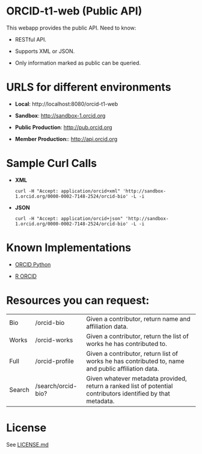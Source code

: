 # ORCID-t1-web (Public API)
This webapp provides the public API. Need to know:

* RESTful API.

* Supports XML or JSON.

* Only information marked as public can be queried. 


# URLS for different environments

* **Local**: http://localhost:8080/orcid-t1-web

* **Sandbox**: http://sandbox-1.orcid.org

* **Public Production**: http://pub.orcid.org

* **Member Production:**: http://api.orcid.org


# Sample Curl Calls

* **XML**
    ```
    curl -H "Accept: application/orcid+xml" 'http://sandbox-1.orcid.org/0000-0002-7148-2524/orcid-bio' -L -i
    ```
    
* **JSON**
    ```
    curl -H "Accept: application/orcid+json" 'http://sandbox-1.orcid.org/0000-0002-7148-2524/orcid-bio' -L -i
    ```


# Known Implementations

* [ORCID Python](https://github.com/scholrly/orcid-python)

* [R ORCID](https://github.com/ropensci/rorcid)
 
    
# Resources you can request:
<table><tbody>
<tr>
<td>Bio</td>
<td>/orcid-bio</td>
<td>Given a contributor, return name and affiliation data.</td>
</tr>

<tr>
<td>Works</td>
<td>/orcid-works</td>
<td>Given a contributor, return the list of works he has contributed to.</td>
</tr>

<tr>
<td>Full</td>
<td>/orcid-profile</td>
<td>Given a contributor, return list of works he has contributed to, name and public affiliation data.</td>
</tr>

<tr>
<td>Search</td>
<td>/search/orcid-bio?</td>
<td>Given whatever metadata provided, return a ranked list of potential contributors identified by that metadata.</td>
</tr>
</tbody></table>

    
# License
See [LICENSE.md](https://github.com/ORCID/ORCID-Work-in-Progress/blob/master/LICENSE.md)


